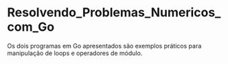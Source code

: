 # Resolvendo_Problemas_Numericos_com_Go
Os dois programas em Go apresentados são exemplos práticos para manipulação de loops e operadores de módulo.
